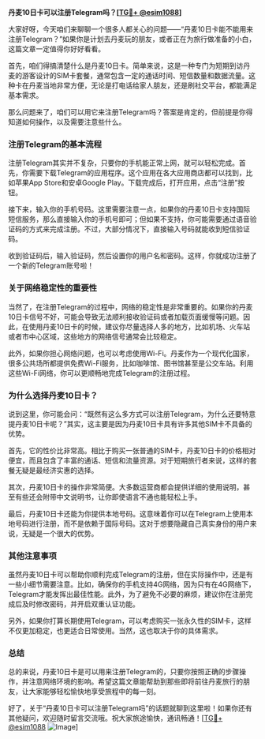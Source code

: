 **丹麦10日卡可以注册Telegram吗？[[TG💪+ @esim1088](https://t.me/s/esim1088)]**

大家好呀，今天咱们来聊聊一个很多人都关心的问题——“丹麦10日卡能不能用来注册Telegram？”如果你是计划去丹麦玩的朋友，或者正在为旅行做准备的小白，这篇文章一定值得你好好看看。

首先，咱们得搞清楚什么是丹麦10日卡。简单来说，这是一种专门为短期到访丹麦的游客设计的SIM卡套餐，通常包含一定的通话时间、短信数量和数据流量。这种卡在丹麦当地非常方便，无论是打电话给家人朋友，还是刷社交平台，都能满足基本需求。

那么问题来了，咱们可以用它来注册Telegram吗？答案是肯定的，但前提是你得知道如何操作，以及需要注意些什么。

### 注册Telegram的基本流程

注册Telegram其实并不复杂，只要你的手机能正常上网，就可以轻松完成。首先，你需要下载Telegram的应用程序。这个应用在各大应用商店都可以找到，比如苹果App Store和安卓Google Play。下载完成后，打开应用，点击“注册”按钮。

接下来，输入你的手机号码。这里需要注意一点，如果你的丹麦10日卡支持国际短信服务，那么直接输入你的手机号即可；但如果不支持，你可能需要通过语音验证码的方式来完成注册。不过，大部分情况下，直接输入号码就能收到短信验证码。

收到验证码后，输入验证码，然后设置你的用户名和密码。这样，你就成功注册了一个新的Telegram账号啦！

### 关于网络稳定性的重要性

当然了，在注册Telegram的过程中，网络的稳定性是非常重要的。如果你的丹麦10日卡信号不好，可能会导致无法顺利接收验证码或者加载页面缓慢等问题。因此，在使用丹麦10日卡的时候，建议你尽量选择人多的地方，比如机场、火车站或者市中心区域，这些地方的网络信号通常会比较稳定。

此外，如果你担心网络问题，也可以考虑使用Wi-Fi。丹麦作为一个现代化国家，很多公共场所都提供免费Wi-Fi服务，比如咖啡馆、图书馆甚至是公交车站。利用这些Wi-Fi网络，你可以更顺畅地完成Telegram的注册过程。

### 为什么选择丹麦10日卡？

说到这里，你可能会问：“既然有这么多方式可以注册Telegram，为什么还要特意提丹麦10日卡呢？”其实，这主要是因为丹麦10日卡具有许多其他SIM卡不具备的优势。

首先，它的性价比非常高。相比于购买一张普通的SIM卡，丹麦10日卡的价格相对便宜，而且包含了丰富的通话、短信和流量资源。对于短期旅行者来说，这样的套餐无疑是最经济实惠的选择。

其次，丹麦10日卡的操作非常简便。大多数运营商都会提供详细的使用说明，甚至有些还会附带中文说明书，让你即使语言不通也能轻松上手。

最后，丹麦10日卡还能为你提供本地号码。这意味着你可以在Telegram上使用本地号码进行注册，而不是依赖于国际号码。这对于想要隐藏自己真实身份的用户来说，无疑是一个很大的优势。

### 其他注意事项

虽然丹麦10日卡可以帮助你顺利完成Telegram的注册，但在实际操作中，还是有一些小细节需要注意。比如，确保你的手机支持4G网络，因为只有在4G网络下，Telegram才能发挥出最佳性能。此外，为了避免不必要的麻烦，建议你在注册完成后及时修改密码，并开启双重认证功能。

另外，如果你打算长期使用Telegram，可以考虑购买一张永久性的SIM卡，这样不仅更加稳定，也更适合日常使用。当然，这也取决于你的具体需求。

### 总结

总的来说，丹麦10日卡是可以用来注册Telegram的，只要你按照正确的步骤操作，并注意网络环境的影响。希望这篇文章能帮助到那些即将前往丹麦旅行的朋友，让大家能够轻松愉快地享受旅程中的每一刻。

好了，关于“丹麦10日卡可以注册Telegram吗”的话题就聊到这里啦！如果你还有其他疑问，欢迎随时留言交流哦。祝大家旅途愉快，通讯畅通！[[TG💪+ @esim1088](https://t.me/s/esim1088) ![Image](https://i.postimg.cc/4NQfJmqS/Snipaste-2025-05-13-00-14-12.png)]